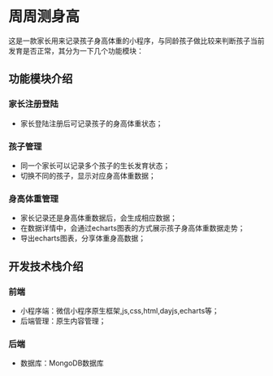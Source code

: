 # 周周测身高

这是一款家长用来记录孩子身高体重的小程序，与同龄孩子做比较来判断孩子当前发育是否正常，其分为一下几个功能模块：

## 功能模块介绍
### 家长注册登陆
- 家长登陆注册后可记录孩子的身高体重状态；

### 孩子管理
- 同一个家长可以记录多个孩子的生长发育状态；
- 切换不同的孩子，显示对应身高体重数据；

### 身高体重管理
- 家长记录还是身高体重数据后，会生成相应数据；
- 在数据详情中，会通过echarts图表的方式展示孩子身高体重数据走势；
- 导出echarts图表，分享体重身高数据；
## 开发技术栈介绍

### 前端
- 小程序端：微信小程序原生框架,js,css,html,dayjs,echarts等；
- 后端管理：原生内容管理；

### 后端
- 数据库：MongoDB数据库



